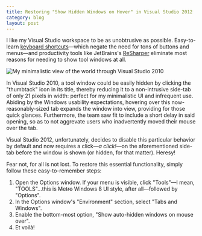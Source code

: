 ```yaml
---
title: Restoring "Show Hidden Windows on Hover" in Visual Studio 2012
category: blog
layout: post
---
```


I like my Visual Studio workspace to be as unobtrusive as possible. Easy-to-learn [keyboard shortcuts][1]&mdash;which negate the need for tons of buttons and menus&mdash;and productivity tools like JetBrains's [ReSharper][2] eliminate most reasons for needing to show tool windows at all.

![My minimalistic view of the world through Visual Studio 2010][a]

In Visual Studio 2010, a tool window could be easily hidden by clicking the "thumbtack" icon in its title, thereby reducing it to a non-intrusive side-tab of only 21 pixels in width: perfect for my minimalistic UI and infrequent use. Abiding by the Windows usability expectations, hovering over this now-reasonably-sized tab expands the window into view, providing for those quick glances. Furthermore, the team saw fit to include a short delay in said opening, so as to not aggrevate users who inadvertently moved their mouse over the tab.

Visual Studio 2012, unfortunately, decides to disable this particular behavior by default and now requires a click&mdash;*a click!*&mdash;on the aforementioned side-tab before the window is shown (or hidden, for that matter). Heresy!

Fear not, for all is not lost. To restore this essential functionality, simply follow these easy-to-remember steps:

1. Open the Options window. If your menu is visible, click "Tools"&mdash;I mean, "TOOLS"...this is <strike>Metro</strike> Windows 8 UI style, after all&mdash;followed by "Options".
2. In the Options window's "Environment" section, select "Tabs and Windows".
3. Enable the bottom-most option, "Show auto-hidden windows on mouse over".
4. Et voil&#0224;!

[1]: http://msdn.microsoft.com/en-us/library/da5kh0wa.aspx
[2]: http://www.jetbrains.com/resharper/

[a]: /public/images/blog/2012-08-23-01.png